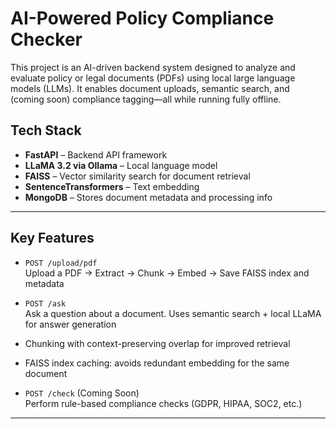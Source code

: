 # AI-Powered Policy Compliance Checker

This project is an AI-driven backend system designed to analyze and evaluate policy or legal documents (PDFs) using local large language models (LLMs). It enables document uploads, semantic search, and (coming soon) compliance tagging—all while running fully offline.

## Tech Stack

- **FastAPI** – Backend API framework  
- **LLaMA 3.2 via Ollama** – Local language model  
- **FAISS** – Vector similarity search for document retrieval  
- **SentenceTransformers** – Text embedding  
- **MongoDB** – Stores document metadata and processing info  

---

## Key Features

- `POST /upload/pdf`  
  Upload a PDF → Extract → Chunk → Embed → Save FAISS index and metadata

- `POST /ask`  
  Ask a question about a document. Uses semantic search + local LLaMA for answer generation

- Chunking with context-preserving overlap for improved retrieval

- FAISS index caching: avoids redundant embedding for the same document

- `POST /check` (Coming Soon)  
  Perform rule-based compliance checks (GDPR, HIPAA, SOC2, etc.)

---





